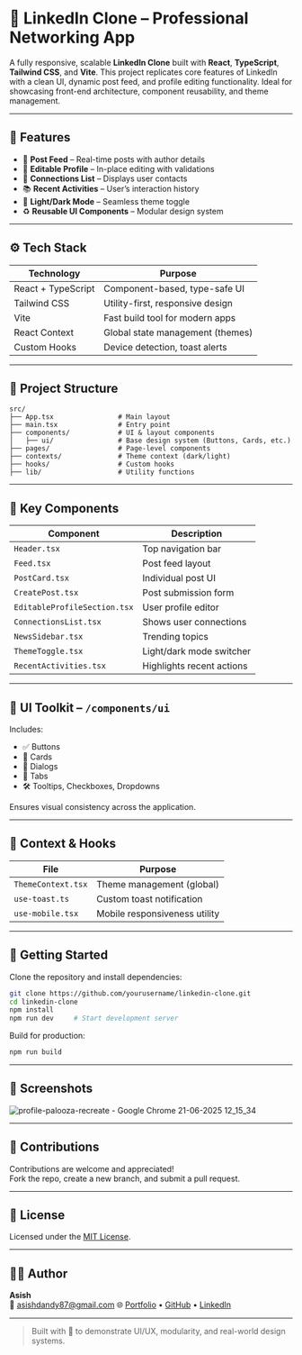 
# 💼 LinkedIn Clone – Professional Networking App

A fully responsive, scalable **LinkedIn Clone** built with **React**, **TypeScript**, **Tailwind CSS**, and **Vite**. This project replicates core features of LinkedIn with a clean UI, dynamic post feed, and profile editing functionality. Ideal for showcasing front-end architecture, component reusability, and theme management.

---

## 🌟 Features

- 📰 **Post Feed** – Real-time posts with author details
- 👤 **Editable Profile** – In-place editing with validations
- 🤝 **Connections List** – Displays user contacts
- 📚 **Recent Activities** – User’s interaction history
- 🌙 **Light/Dark Mode** – Seamless theme toggle
- ♻️ **Reusable UI Components** – Modular design system

---

## ⚙️ Tech Stack

| Technology      | Purpose                          |
|----------------|----------------------------------|
| React + TypeScript | Component-based, type-safe UI |
| Tailwind CSS    | Utility-first, responsive design |
| Vite            | Fast build tool for modern apps |
| React Context   | Global state management (themes) |
| Custom Hooks    | Device detection, toast alerts   |

---

## 📁 Project Structure

```
src/
├── App.tsx                # Main layout
├── main.tsx               # Entry point
├── components/            # UI & layout components
│   ├── ui/                # Base design system (Buttons, Cards, etc.)
├── pages/                 # Page-level components
├── contexts/              # Theme context (dark/light)
├── hooks/                 # Custom hooks
├── lib/                   # Utility functions
```

---

## 🧩 Key Components

| Component                  | Description                             |
|---------------------------|-----------------------------------------|
| `Header.tsx`              | Top navigation bar                      |
| `Feed.tsx`                | Post feed layout                        |
| `PostCard.tsx`            | Individual post UI                     |
| `CreatePost.tsx`          | Post submission form                   |
| `EditableProfileSection.tsx` | User profile editor               |
| `ConnectionsList.tsx`     | Shows user connections                 |
| `NewsSidebar.tsx`         | Trending topics                        |
| `ThemeToggle.tsx`         | Light/dark mode switcher               |
| `RecentActivities.tsx`    | Highlights recent actions              |

---

## 🧱 UI Toolkit – `/components/ui`

Includes:
- ✅ Buttons
- 🧾 Cards
- 💬 Dialogs
- 📌 Tabs
- 🛠 Tooltips, Checkboxes, Dropdowns

Ensures visual consistency across the application.

---

## 🧠 Context & Hooks

| File              | Purpose                        |
|-------------------|--------------------------------|
| `ThemeContext.tsx` | Theme management (global)     |
| `use-toast.ts`     | Custom toast notification     |
| `use-mobile.tsx`   | Mobile responsiveness utility |

---

## 🚀 Getting Started

Clone the repository and install dependencies:

```bash
git clone https://github.com/yourusername/linkedin-clone.git
cd linkedin-clone
npm install
npm run dev     # Start development server
```

Build for production:

```bash
npm run build
```

---

## 📸 Screenshots

![profile-palooza-recreate - Google Chrome 21-06-2025 12_15_34](https://github.com/user-attachments/assets/17fae583-a7e9-40ac-be51-5474750eaa1f)


---

## 🤝 Contributions

Contributions are welcome and appreciated!  
Fork the repo, create a new branch, and submit a pull request.

---

## 📄 License

Licensed under the [MIT License](LICENSE).

---

## 👨‍💻 Author

**Asish**  
📧 asishdandy87@gmail.com
🌐 [Portfolio](https://portfolio-git-main-asishadimulapus-projects.vercel.app/) • [GitHub](https://github.com/asishadimulapu) • [LinkedIn](hwww.linkedin.com/in/asish-adimulapu)

---

> Built with 💙 to demonstrate UI/UX, modularity, and real-world design systems.

